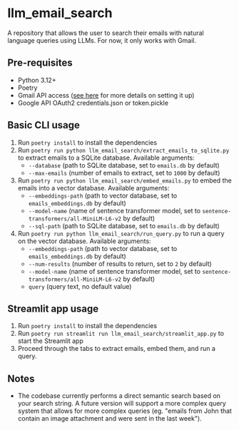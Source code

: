 # llm_email_search
A repository that allows the user to search their emails with natural language queries using LLMs. For now, it only works with Gmail.

## Pre-requisites
- Python 3.12+
- Poetry
- Gmail API access ([see here](https://developers.google.com/gmail/api/quickstart/python) for more details on setting it up)
- Google API OAuth2 credentials.json or token.pickle

## Basic CLI usage

1. Run `poetry install` to install the dependencies
2. Run `poetry run python llm_email_search/extract_emails_to_sqlite.py` to extract emails to a SQLite database. Available arguments: 
    - `--database` (path to SQLite database, set to `emails.db` by default)
    - `--max-emails` (number of emails to extract, set to `1000` by default)
3. Run `poetry run python llm_email_search/embed_emails.py` to embed the emails into a vector database. Available arguments: 
    - `--embeddings-path` (path to vector database, set to `emails_embeddings.db` by default)
    - `--model-name` (name of sentence transformer model, set to `sentence-transformers/all-MiniLM-L6-v2` by default)
    - `--sql-path` (path to SQLite database, set to `emails.db` by default)
4. Run `poetry run python llm_email_search/run_query.py` to run a query on the vector database. Available arguments: 
    - `--embeddings-path` (path to vector database, set to `emails_embeddings.db` by default)
    - `--num-results` (number of results to return, set to `2` by default)
    - `--model-name` (name of sentence transformer model, set to `sentence-transformers/all-MiniLM-L6-v2` by default)
    - `query` (query text, no default value)


## Streamlit app usage
1. Run `poetry install` to install the dependencies
2. Run `poetry run streamlit run llm_email_search/streamlit_app.py` to start the Streamlit app
3. Proceed through the tabs to extract emails, embed them, and run a query.

## Notes
- The codebase currently performs a direct semantic search based on your search string. A future version will support a more complex query system that allows for more complex queries (eg. "emails from John that contain an image attachment and were sent in the last week").
